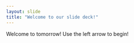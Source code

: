 ```yaml
---
layout: slide
title: "Welcome to our slide deck!"
---
```

Welcome to tomorrow!
Use the left arrow to begin!
